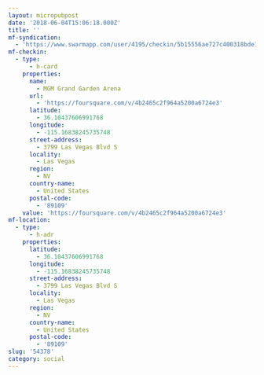 ```yaml
---
layout: micropubpost
date: '2018-06-04T15:06:18.000Z'
title: ''
mf-syndication:
  - 'https://www.swarmapp.com/user/4195/checkin/5b15556ae727c400318bde14'
mf-checkin:
  - type:
      - h-card
    properties:
      name:
        - MGM Grand Garden Arena
      url:
        - 'https://foursquare.com/v/4b2465c2f964a5200a6724e3'
      latitude:
        - 36.10437606991768
      longitude:
        - -115.16838245735748
      street-address:
        - 3799 Las Vegas Blvd S
      locality:
        - Las Vegas
      region:
        - NV
      country-name:
        - United States
      postal-code:
        - '89109'
    value: 'https://foursquare.com/v/4b2465c2f964a5200a6724e3'
mf-location:
  - type:
      - h-adr
    properties:
      latitude:
        - 36.10437606991768
      longitude:
        - -115.16838245735748
      street-address:
        - 3799 Las Vegas Blvd S
      locality:
        - Las Vegas
      region:
        - NV
      country-name:
        - United States
      postal-code:
        - '89109'
slug: '54378'
category: social
---
```

